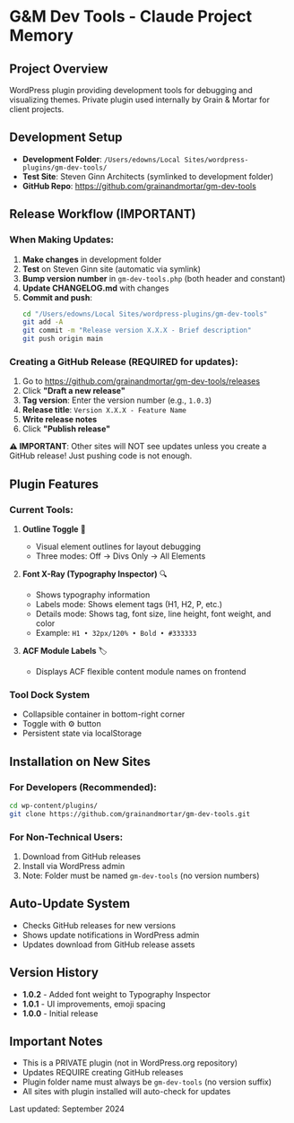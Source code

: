 # G&M Dev Tools - Claude Project Memory

## Project Overview
WordPress plugin providing development tools for debugging and visualizing themes. Private plugin used internally by Grain & Mortar for client projects.

## Development Setup
- **Development Folder**: `/Users/edowns/Local Sites/wordpress-plugins/gm-dev-tools/`
- **Test Site**: Steven Ginn Architects (symlinked to development folder)
- **GitHub Repo**: https://github.com/grainandmortar/gm-dev-tools

## Release Workflow (IMPORTANT)

### When Making Updates:
1. **Make changes** in development folder
2. **Test** on Steven Ginn site (automatic via symlink)
3. **Bump version number** in `gm-dev-tools.php` (both header and constant)
4. **Update CHANGELOG.md** with changes
5. **Commit and push**:
   ```bash
   cd "/Users/edowns/Local Sites/wordpress-plugins/gm-dev-tools"
   git add -A
   git commit -m "Release version X.X.X - Brief description"
   git push origin main
   ```

### Creating a GitHub Release (REQUIRED for updates):
1. Go to https://github.com/grainandmortar/gm-dev-tools/releases
2. Click **"Draft a new release"**
3. **Tag version**: Enter the version number (e.g., `1.0.3`)
4. **Release title**: `Version X.X.X - Feature Name`
5. **Write release notes**
6. Click **"Publish release"**

**⚠️ IMPORTANT**: Other sites will NOT see updates unless you create a GitHub release! Just pushing code is not enough.

## Plugin Features

### Current Tools:
1. **Outline Toggle** 📐
   - Visual element outlines for layout debugging
   - Three modes: Off → Divs Only → All Elements

2. **Font X-Ray (Typography Inspector)** 🔍
   - Shows typography information
   - Labels mode: Shows element tags (H1, H2, P, etc.)
   - Details mode: Shows tag, font size, line height, font weight, and color
   - Example: `H1 • 32px/120% • Bold • #333333`

3. **ACF Module Labels** 🏷️
   - Displays ACF flexible content module names on frontend

### Tool Dock System
- Collapsible container in bottom-right corner
- Toggle with ⚙️ button
- Persistent state via localStorage

## Installation on New Sites

### For Developers (Recommended):
```bash
cd wp-content/plugins/
git clone https://github.com/grainandmortar/gm-dev-tools.git
```

### For Non-Technical Users:
1. Download from GitHub releases
2. Install via WordPress admin
3. Note: Folder must be named `gm-dev-tools` (no version numbers)

## Auto-Update System
- Checks GitHub releases for new versions
- Shows update notifications in WordPress admin
- Updates download from GitHub release assets

## Version History
- **1.0.2** - Added font weight to Typography Inspector
- **1.0.1** - UI improvements, emoji spacing
- **1.0.0** - Initial release

## Important Notes
- This is a PRIVATE plugin (not in WordPress.org repository)
- Updates REQUIRE creating GitHub releases
- Plugin folder name must always be `gm-dev-tools` (no version suffix)
- All sites with plugin installed will auto-check for updates

Last updated: September 2024